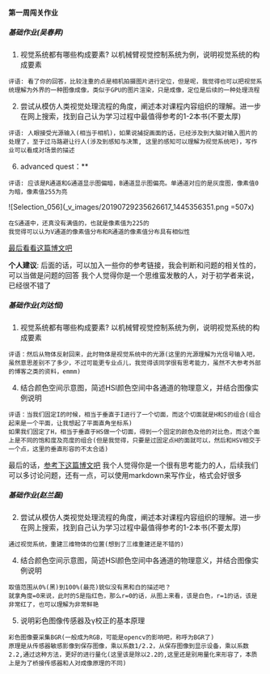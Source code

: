 #### 第一周闯关作业
##### 基础作业(吴春昇)
1. 视觉系统都有哪些构成要素? 以机械臂视觉控制系统为例，说明视觉系统的构成要素
```
评语: 看了你的回答，比较注重的点是相机拍摄图片进行定位，但是呢，我觉得也可以把视觉系统理解为外界的一种图像成像，类似于GPU的图片渲染，只是成像，定位是后续的一种处理流程
```

2. 尝试从模仿人类视觉处理流程的角度，阐述本对课程内容组织的理解。进一步在网上搜索，找到自己认为学习过程中最值得参考的1-2本书(不要太厚)
```
评语: 人眼接受光源输入(相当于相机)，如果说捕捉画面的话，已经涉及到大脑对输入图片的处理了，至于过马路避让行人(涉及到感知与决策, 这里的感知可以理解为视觉系统吧)，写作业可以看成对场景的描述
```

6. advanced quest：**
```
评语: 应该是R通道和G通道显示图偏暗，B通道显示图偏亮。单通道对应的是灰度图，像素值0为暗，像素值255为亮
```
![Selection_056](_v_images/20190729235626617_1445356351.png =507x)
```
在S通道中，还真没有满值的，也就是像素值为225的
我觉得可以认为V通道的像素值分布和R通道的像素值分布具有相似性
```
[最后看看这篇博文吧](https://zhuanlan.zhihu.com/p/32269942)

**个人建议**: 后面的话，可以加入一些你的参考链接，我会判断和问题的相关性的，可以当做是问题的回答
我个人觉得你是一个思维蛮发散的人，对于初学者来说，已经很不错了

##### 基础作业(刘达恒)
1. 视觉系统都有哪些构成要素? 以机械臂视觉控制系统为例，说明视觉系统的构成要素
```
评语：然后从物体反射回来，此时物体是视觉系统中的光源(这里的光源理解为光信号输入吧，虽然意思差别不了多少，不过可能更专业点儿，我觉得该同学很有思考能力，虽然不大参考外部的博客之类的资料，emmm)
```
4. 结合颜色空间示意图，简述HSI颜色空间中各通道的物理意义，并结合图像实例说明
```
评语：当我们固定I的时候，相当于垂直于I进行了一个切面，而这个切面就是H和S的组合(组合起来是一个平面，让我想起了平面直角坐标系)
如果我们固定了H，相当于垂直于HS做一个切面，得到一个固定的颜色及他的对比色，而这个面上是不同的饱和度及亮度的组合(但是我觉得，只要是过固定点H的面就可以，然后和HSV相交于一个点，这里的垂直形容的不太合适)
```
最后的话，[参考下这篇博文吧](https://zhuanlan.zhihu.com/p/32269942)
我个人觉得你是一个很有思考能力的人，后续我们可以多讨论问题，还有一点，可以使用markdown来写作业，格式会好很多

##### 基础作业(赵兰磊)
2. 尝试从模仿人类视觉处理流程的角度，阐述本对课程内容组织的理解。进一步在网上搜索，找到自己认为学习过程中最值得参考的1-2本书(不要太厚)
```
通过视觉系统，重建三维物体的位置(想到了三维重建还是不错的)
```
4. 结合颜色空间示意图，简述HSI颜色空间中各通道的物理意义，并结合图像实例说明
```
取值范围从0%(黑)到100%(最亮)貌似没有黑和白的描述吧？
就拿角度=0来说，此时的S是指红色，那么r=0的话，从图上来看，该是白色，r=1的话，该是非常红了，也可以理解为非常鲜艳
```
5. 说明彩色图像传感器及γ校正的基本原理
```
彩色图像要采集BGR(一般成为RGB，可能是opencv的影响吧，称呼为BGR了)
原理是从传感器敏感影像到保存图像，乘以系数1/2.2，从保存图像到显示设备，乘以系数2.2,通过这种方法，更好的进行量化(这里该是除以2.2的,这里还是别用量化来形容了，本质上是为了桥接传感器和人对成像原理的不同)
```